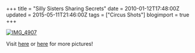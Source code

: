 +++
title = "Silly Sisters Sharing Secrets"
date = 2010-01-12T17:48:00Z
updated = 2015-05-11T21:46:00Z
tags = ["Circus Shots"]
blogimport = true 
+++

[![IMG_4907](https://latc.s3.amazonaws.com/wp-content/uploads/2010/01/IMG_4907.jpg "IMG_4907")](https://latc.s3.amazonaws.com/wp-content/uploads/2010/01/IMG_4907.jpg) 

Visit [here](http://sevenclowncircus.com/) or [here](http://www.fiveminutesformom.com) for more pictures!
